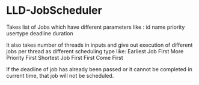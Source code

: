 # LLD-JobScheduler

Takes list of Jobs which have different parameters like :
id
name
priority
usertype
deadline
duration

It also takes number of threads in inputs and give out execution of different jobs per thread as different scheduling type like:
Earliest Job First
More Priority First
Shortest Job First
First Come First 

If the deadline of job has already been passed or it cannot be completed in current time, that job will not be scheduled.
